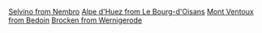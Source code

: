 
[Selvino from Nembro](https://climbfinder.com/en/climbs/selvino-nembro)
[Alpe d'Huez from Le Bourg-d'Oisans](https://climbfinder.com/en/climbs/alpe-d-huez)
[Mont Ventoux from Bedoin](https://climbfinder.com/en/climbs/mont-ventoux-bedoin)
[Brocken from Wernigerode](https://climbfinder.com/en/climbs/brocken-wernigerode)
